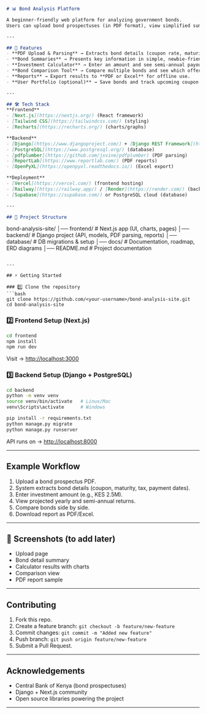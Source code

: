 
```markdown
# 📊 Bond Analysis Platform

A beginner-friendly web platform for analyzing government bonds.  
Users can upload bond prospectuses (in PDF format), view simplified summaries, calculate investment returns, compare bonds side by side, and generate downloadable reports.

---

## 🚀 Features
- **PDF Upload & Parsing** → Extracts bond details (coupon rate, maturity, tax, etc.) automatically.  
- **Bond Summaries** → Presents key information in simple, newbie-friendly language.  
- **Investment Calculator** → Enter an amount and see semi-annual payouts, yearly earnings, and total maturity value.  
- **Bond Comparison Tool** → Compare multiple bonds and see which offers better returns vs shorter maturity.  
- **Reports** → Export results to **PDF or Excel** for offline use.  
- **User Portfolio (optional)** → Save bonds and track upcoming coupon payments.  

---

## 🛠️ Tech Stack
**Frontend**
- [Next.js](https://nextjs.org/) (React framework)
- [Tailwind CSS](https://tailwindcss.com/) (styling)
- [Recharts](https://recharts.org/) (charts/graphs)

**Backend**
- [Django](https://www.djangoproject.com/) + [Django REST Framework](https://www.django-rest-framework.org/) (API)
- [PostgreSQL](https://www.postgresql.org/) (database)
- [pdfplumber](https://github.com/jsvine/pdfplumber) (PDF parsing)
- [ReportLab](https://www.reportlab.com/) (PDF reports)
- [OpenPyXL](https://openpyxl.readthedocs.io/) (Excel export)

**Deployment**
- [Vercel](https://vercel.com/) (frontend hosting)
- [Railway](https://railway.app/) / [Render](https://render.com/) (backend hosting)
- [Supabase](https://supabase.com/) or PostgreSQL cloud (database)

---

## 📂 Project Structure
```

bond-analysis-site/
│── frontend/       # Next.js app (UI, charts, pages)
│── backend/        # Django project (API, models, PDF parsing, reports)
│── database/       # DB migrations & setup
│── docs/           # Documentation, roadmap, ERD diagrams
│── README.md       # Project documentation

````

---

## ⚡ Getting Started

### 1️⃣ Clone the repository
```bash
git clone https://github.com/<your-username>/bond-analysis-site.git
cd bond-analysis-site
````

### 2️⃣ Frontend Setup (Next.js)

```bash
cd frontend
npm install
npm run dev
```

Visit → [http://localhost:3000](http://localhost:3000)

### 3️⃣ Backend Setup (Django + PostgreSQL)

```bash
cd backend
python -m venv venv
source venv/bin/activate   # Linux/Mac
venv\Scripts\activate      # Windows

pip install -r requirements.txt
python manage.py migrate
python manage.py runserver
```

API runs on → [http://localhost:8000](http://localhost:8000)

---

## Example Workflow

1. Upload a bond prospectus PDF.
2. System extracts bond details (coupon, maturity, tax, payment dates).
3. Enter investment amount (e.g., KES 2.5M).
4. View projected yearly and semi-annual returns.
5. Compare bonds side by side.
6. Download report as PDF/Excel.

---

## 📸 Screenshots (to add later)

* Upload page
* Bond detail summary
* Calculator results with charts
* Comparison view
* PDF report sample

---

## Contributing

1. Fork this repo.
2. Create a feature branch: `git checkout -b feature/new-feature`
3. Commit changes: `git commit -m "Added new feature"`
4. Push branch: `git push origin feature/new-feature`
5. Submit a Pull Request.

---


## Acknowledgements

* Central Bank of Kenya (bond prospectuses)
* Django + Next.js community
* Open source libraries powering the project

---


